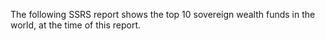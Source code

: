 The following SSRS report shows the top 10 sovereign wealth funds in the world, at the time of this report.
